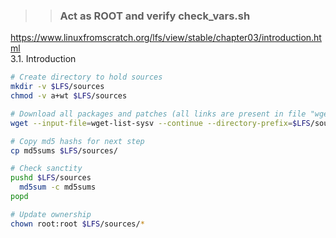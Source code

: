 >> ### Act as ROOT and verify check_vars.sh

https://www.linuxfromscratch.org/lfs/view/stable/chapter03/introduction.html  
3.1. Introduction  

```bash
# Create directory to hold sources
mkdir -v $LFS/sources
chmod -v a+wt $LFS/sources

# Download all packages and patches (all links are present in file "wget-list-sysv")
wget --input-file=wget-list-sysv --continue --directory-prefix=$LFS/sources

# Copy md5 hashs for next step
cp md5sums $LFS/sources/

# Check sanctity
pushd $LFS/sources
  md5sum -c md5sums
popd

# Update ownership
chown root:root $LFS/sources/*
```
